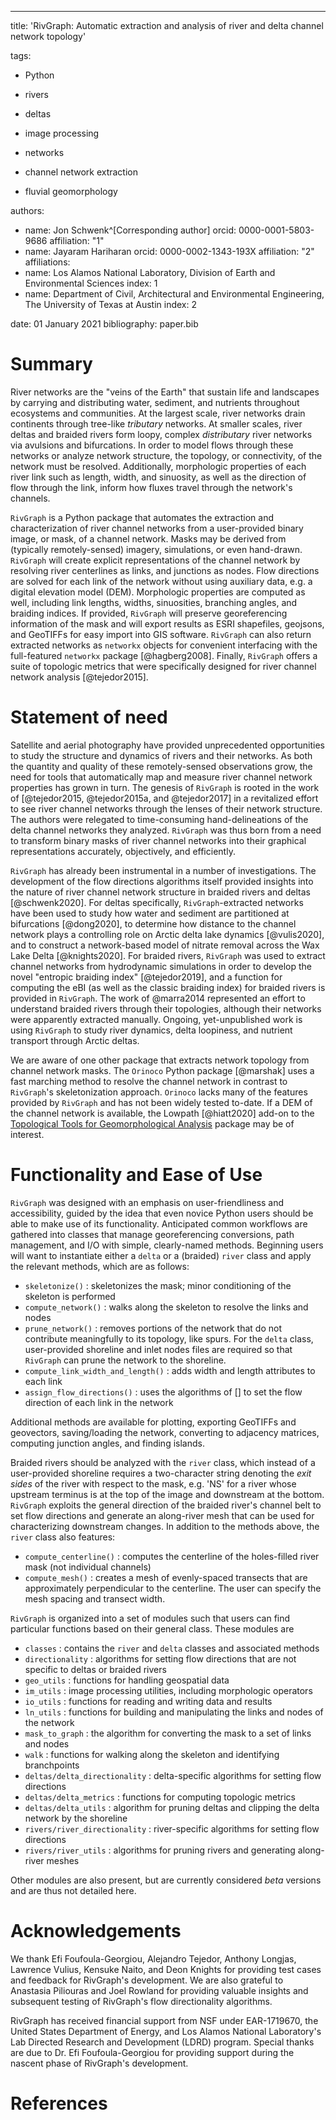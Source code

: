 ----
title: 'RivGraph: Automatic extraction and analysis of river and delta channel network topology'

tags:

  - Python

  - rivers

  - deltas

  - image processing

  - networks

  - channel network extraction

  - fluvial geomorphology

    

authors:

  - name: Jon Schwenk^[Corresponding author]
    orcid: 0000-0001-5803-9686
    affiliation: "1"
  - name: Jayaram Hariharan
    orcid: 0000-0002-1343-193X
    affiliation: "2"
affiliations:
 - name: Los Alamos National Laboratory, Division of Earth and Environmental Sciences
   index: 1
 - name: Department of Civil, Architectural and Environmental Engineering, The University of Texas at Austin
   index: 2

date: 01 January 2021
bibliography: paper.bib


# Summary
River networks are the "veins of the Earth" that sustain life and landscapes by carrying and distributing water, sediment, and nutrients throughout ecosystems and communities. At the largest scale, river networks drain continents through tree-like *tributary* networks. At smaller scales, river deltas and braided rivers form loopy, complex *distributary* river networks via avulsions and bifurcations. In order to model flows through these networks or analyze network structure, the topology, or connectivity, of the network must be resolved. Additionally, morphologic properties of each river link such as length, width, and sinuosity, as well as the direction of flow through the link, inform how fluxes travel through the network's channels.

`RivGraph` is a Python package that automates the extraction and characterization of river channel networks from a user-provided binary image, or mask, of a channel network. Masks may be derived from (typically remotely-sensed) imagery, simulations, or even hand-drawn. `RivGraph` will create explicit representations of the channel network by resolving river centerlines as links, and junctions as nodes. Flow directions are solved for each link of the network without using auxiliary data, e.g. a digital elevation model (DEM). Morphologic properties are computed as well, including link lengths, widths, sinuosities, branching angles, and braiding indices. If provided, `RivGraph` will preserve georeferencing information of the mask and will export results as ESRI shapefiles, geojsons, and GeoTIFFs for easy import into GIS software. `RivGraph` can also return extracted networks as `networkx` objects for convenient interfacing with the full-featured `networkx` package [@hagberg2008]. Finally, `RivGraph` offers a suite of topologic metrics that were specifically designed for river channel network analysis [@tejedor2015].



# Statement of need

Satellite and aerial photography have provided unprecedented opportunities to study the structure and dynamics of rivers and their networks. As both the quantity and quality of these remotely-sensed observations grow, the need for tools that automatically map and measure river channel network properties has grown in turn. The genesis of `RivGraph` is rooted in the work of [@tejedor2015, @tejedor2015a, and @tejedor2017] in a revitalized effort to see river channel networks through the lenses of their network structure. The authors were relegated to time-consuming hand-delineations of the delta channel networks they analyzed.  `RivGraph` was thus born from a need to transform binary masks of river channel networks into their graphical representations accurately, objectively, and efficiently. 

`RivGraph` has already been instrumental in a number of investigations. The development of the flow directions algorithms itself provided insights into the nature of river channel network structure in braided rivers and deltas [@schwenk2020]. For deltas specifically, `RivGraph`-extracted networks have been used to study how water and sediment are partitioned at bifurcations [@dong2020], to determine how distance to the channel network plays a controlling role on Arctic delta lake dynamics [@vulis2020], and to construct a network-based model of nitrate removal across the Wax Lake Delta [@knights2020]. For braided rivers, `RivGraph` was used to extract channel networks from hydrodynamic simulations in order to develop the novel "entropic braiding index" [@tejedor2019], and a function for computing the eBI (as well as the classic braiding index) for braided rivers is provided in `RivGraph`. The work of @marra2014 represented an effort to understand braided rivers through their topologies, although their networks were apparently extracted manually. Ongoing, yet-unpublished work is using `RivGraph` to study river dynamics, delta loopiness, and nutrient transport through Arctic deltas. 

We are aware of one other package that extracts network topology from channel network masks. The  `Orinoco` Python package [@marshak] uses a fast marching method to resolve the channel network in contrast to `RivGraph`'s skeletonization approach. `Orinoco` lacks many of the features provided by `RivGraph` and has not been widely tested to-date. If a DEM of the channel network is available, the Lowpath [@hiatt2020] add-on to the [Topological Tools for Geomorphological Analysis](https://github.com/tue-alga/ttga) package may be of interest.  



# Functionality and Ease of Use

`RivGraph` was designed with an emphasis on user-friendliness and accessibility, guided by the idea that even novice Python users should be able to make use of its functionality. Anticipated common workflows are gathered into classes that manage georeferencing conversions, path management, and I/O with simple, clearly-named methods. Beginning users will want to instantiate either a `delta` or a (braided) `river` class and apply the relevant methods, which are as follows:

- `skeletonize()` : skeletonizes the mask; minor conditioning of the skeleton is performed
- `compute_network()` : walks along the skeleton to resolve the links and nodes
- `prune_network()` : removes portions of the network that do not contribute meaningfully to its topology, like spurs. For the `delta` class, user-provided shoreline and inlet nodes files are required so that `RivGraph` can prune the network to the shoreline.
- `compute_link_width_and_length()` : adds width and length attributes to each link
- `assign_flow_directions()` : uses the algorithms of [] to set the flow direction of each link in the network

Additional methods are available for plotting, exporting GeoTIFFs and geovectors, saving/loading the network, converting to adjacency matrices, computing junction angles, and finding islands.

Braided rivers should be analyzed with the `river` class, which instead of a user-provided shoreline requires a two-character string denoting the *exit sides* of the river with respect to the mask, e.g. 'NS' for a river whose upstream terminus is at the top of the image and downstream at the bottom. `RivGraph` exploits the general direction of the braided river's channel belt to set flow directions and generate an along-river mesh that can be used for characterizing downstream changes. In addition to the methods above, the `river` class also features:

- `compute_centerline()` : computes the centerline of the holes-filled river mask (not individual channels)
- `compute_mesh()` : creates a mesh of evenly-spaced transects that are approximately perpendicular to the centerline. The user can specify the mesh spacing and transect width.

`RivGraph` is organized into a set of modules such that users can find particular functions based on their general class. These modules are

- `classes` : contains the `river` and `delta` classes and associated methods
- `directionality` : algorithms for setting flow directions that are not specific to deltas or braided rivers
- `geo_utils` : functions for handling geospatial data
- `im_utils` : image processing utilities, including morphologic operators
- `io_utils` : functions for reading and writing data and results
- `ln_utils` : functions for building and manipulating the links and nodes of the network
- `mask_to_graph` : the algorithm for converting the mask to a set of links and nodes
- `walk` : functions for walking along the skeleton and identifying branchpoints
- `deltas/delta_directionality` : delta-specific algorithms for setting flow directions
- `deltas/delta_metrics` : functions for computing topologic metrics
- `deltas/delta_utils` : algorithm for pruning deltas and clipping the delta network by the shoreline
- `rivers/river_directionality` : river-specific algorithms for setting flow directions
- `rivers/river_utils` : algorithms for pruning rivers and generating along-river meshes

Other modules are also present, but are currently considered *beta* versions and are thus not detailed here.

# Acknowledgements

We thank Efi Foufoula-Georgiou, Alejandro Tejedor, Anthony Longjas, Lawrence Vulius, Kensuke Naito, and Deon Knights for providing test cases and feedback for RivGraph's development. We are also grateful to Anastasia Piliouras and Joel Rowland for providing valuable insights and subsequent testing of RivGraph's flow directionality algorithms. 

RivGraph has received financial support from NSF under EAR-1719670, the United States Department of Energy, and Los Alamos National Laboratory's Lab Directed Research and Development (LDRD) program. Special thanks are due to Dr. Efi Foufoula-Georgiou for providing support during the nascent phase of RivGraph's development.

# References